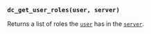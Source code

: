 ### `dc_get_user_roles(user, server)`

Returns a list of roles the [`user`](/values/user.md) has in the [`server`](/values/server.md).